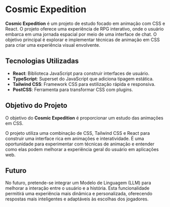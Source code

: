# Cosmic Expedition

**Cosmic Expedition** é um projeto de estudo focado em animação com CSS e React. O projeto oferece uma experiência de RPG interativo, onde o usuário embarca em uma jornada espacial por meio de uma interface de chat. O objetivo principal é explorar e implementar técnicas de animação em CSS para criar uma experiência visual envolvente.

## Tecnologias Utilizadas

- **React**: Biblioteca JavaScript para construir interfaces de usuário.
- **TypeScript**: Superset do JavaScript que adiciona tipagem estática.
- **Tailwind CSS**: Framework CSS para estilização rápida e responsiva.
- **PostCSS**: Ferramenta para transformar CSS com plugins.

## Objetivo do Projeto

O objetivo do **Cosmic Expedition** é proporcionar um estudo das animações em CSS.

O projeto utiliza uma combinação de CSS, Tailwind CSS e React para construir uma interface rica em animações e interatividade. É uma oportunidade para experimentar com técnicas de animação e entender como elas podem melhorar a experiência geral do usuário em aplicações web.

## Futuro
No futuro, pretende-se integrar um Modelo de Linguagem (LLM) para melhorar a interação entre o usuário e a história. Esta funcionalidade permitirá uma experiência mais dinâmica e personalizada, oferecendo respostas mais inteligentes e adaptáveis às escolhas dos jogadores.
